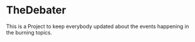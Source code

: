 # TheDebater

This is a Project to keep everybody updated about the events happening in the burning topics.
